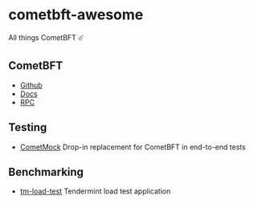 # cometbft-awesome
All things CometBFT ☄️ 

## CometBFT

- [Github](https://github.com/cometbft/cometbft)
- [Docs](https://docs.cometbft.com/v0.38/)
- [RPC](https://docs.cometbft.com/v0.38/rpc/)

## Testing

- [CometMock](https://github.com/informalsystems/CometMock) Drop-in replacement for CometBFT in end-to-end tests

## Benchmarking

- [tm-load-test](https://github.com/informalsystems/tm-load-test) Tendermint load test application
